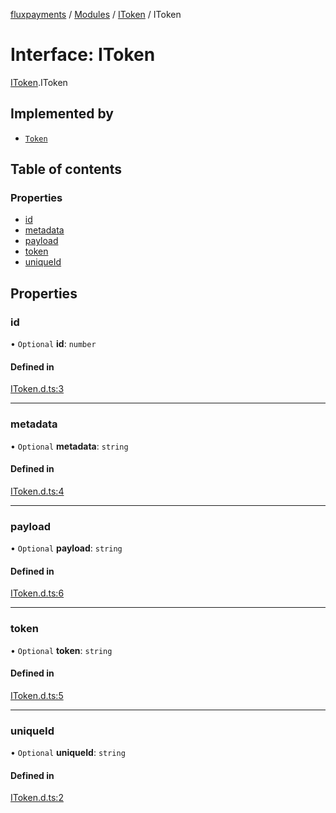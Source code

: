 [fluxpayments](../README.md) / [Modules](../modules.md) / [IToken](../modules/IToken.md) / IToken

# Interface: IToken

[IToken](../modules/IToken.md).IToken

## Implemented by

- [`Token`](../classes/Token.Token.md)

## Table of contents

### Properties

- [id](IToken.IToken.md#id)
- [metadata](IToken.IToken.md#metadata)
- [payload](IToken.IToken.md#payload)
- [token](IToken.IToken.md#token)
- [uniqueId](IToken.IToken.md#uniqueid)

## Properties

### id

• `Optional` **id**: `number`

#### Defined in

[IToken.d.ts:3](https://github.com/fluxpayments1/fluxpayments_api_ts/blob/2afb2110edd9211ee8ea8f988a602142e645c8a9/src/types/flux_types/IToken.d.ts#L3)

___

### metadata

• `Optional` **metadata**: `string`

#### Defined in

[IToken.d.ts:4](https://github.com/fluxpayments1/fluxpayments_api_ts/blob/2afb2110edd9211ee8ea8f988a602142e645c8a9/src/types/flux_types/IToken.d.ts#L4)

___

### payload

• `Optional` **payload**: `string`

#### Defined in

[IToken.d.ts:6](https://github.com/fluxpayments1/fluxpayments_api_ts/blob/2afb2110edd9211ee8ea8f988a602142e645c8a9/src/types/flux_types/IToken.d.ts#L6)

___

### token

• `Optional` **token**: `string`

#### Defined in

[IToken.d.ts:5](https://github.com/fluxpayments1/fluxpayments_api_ts/blob/2afb2110edd9211ee8ea8f988a602142e645c8a9/src/types/flux_types/IToken.d.ts#L5)

___

### uniqueId

• `Optional` **uniqueId**: `string`

#### Defined in

[IToken.d.ts:2](https://github.com/fluxpayments1/fluxpayments_api_ts/blob/2afb2110edd9211ee8ea8f988a602142e645c8a9/src/types/flux_types/IToken.d.ts#L2)
